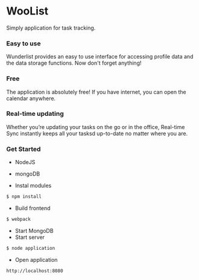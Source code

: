 # WooList

Simply application for task tracking.
### Easy to use
Wunderlist provides an easy to use interface for accessing profile data and the data storage functions. Now don't forget anything!
### Free
The application is absolutely free! If you have internet, you can open the calendar anywhere.
### Real-time updating
Whether you’re updating your tasks on the go or in the office, Real-time Sync instantly keeps all your tasksd up-to-date no matter where you are.

### Get Started
- NodeJS
- mongoDB

- Instal modules
```sh
$ npm install
```
- Build frontend
```sh
$ webpack
```
- Start MongoDB
- Start server
```sh
$ node application
```

- Open application
```sh
http://localhost:8080
```
